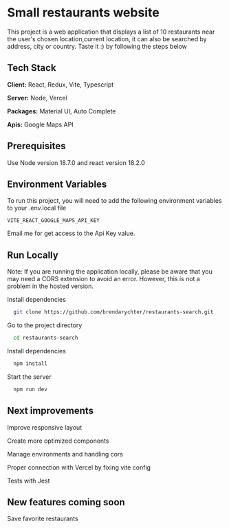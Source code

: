 # Small restaurants website

This project is a web application that displays a list of 10 restaurants near the user's chosen location,current location, it can also be searched by address, city or country. Taste it :) by following the steps below

## Tech Stack

**Client:** React, Redux, Vite, Typescript

**Server:** Node, Vercel

**Packages:** Material UI, Auto Complete

**Apis:** Google Maps API

## Prerequisites

Use Node version 18.7.0 and react version 18.2.0

## Environment Variables

To run this project, you will need to add the following environment variables to your .env.local file

`VITE_REACT_GOOGLE_MAPS_API_KEY`

Email me for get access to the Api Key value.

## Run Locally

Note: If you are running the application locally, please be aware that you may need a CORS extension to avoid an error. However, this is not a problem in the hosted version.

Install dependencies

```bash
  git clone https://github.com/brendarychter/restaurants-search.git
```

Go to the project directory

```bash
  cd restaurants-search
```

Install dependencies

```bash
  npm install
```

Start the server

```bash
  npm run dev
```

## Next improvements

Improve responsive layout

Create more optimized components

Manage environments and handling cors

Proper connection with Vercel by fixing vite config

Tests with Jest

## New features coming soon

Save favorite restaurants
